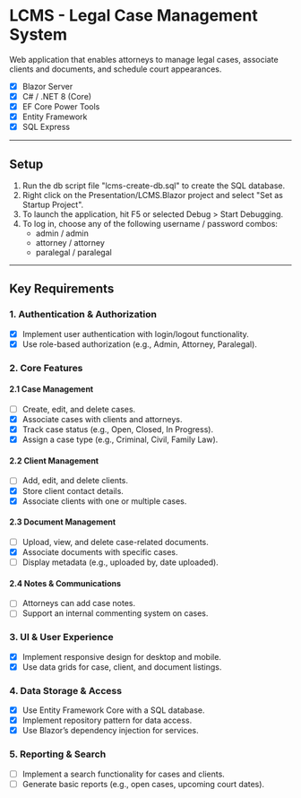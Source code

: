 # LCMS - Legal Case Management System

Web application that enables attorneys to manage legal cases, associate clients and documents, and schedule court appearances.
- [x] Blazor Server
- [x] C# / .NET 8 (Core)
- [x] EF Core Power Tools
- [x] Entity Framework
- [x] SQL Express

---

## Setup ##

1. Run the db script file "lcms-create-db.sql" to create the SQL database.
2. Right click on the Presentation/LCMS.Blazor project and select "Set as Startup Project".
3. To launch the application, hit F5 or selected Debug > Start Debugging.
4. To log in, choose any of the following username / password combos:
   - admin / admin
   - attorney / attorney
   - paralegal / paralegal

---

## Key Requirements ##

### 1. Authentication & Authorization ###
- [x] Implement user authentication with login/logout functionality.
- [x] Use role-based authorization (e.g., Admin, Attorney, Paralegal).

### 2. Core Features ###

#### 2.1 Case Management ####
- [ ] Create, edit, and delete cases.
- [x] Associate cases with clients and attorneys.
- [x] Track case status (e.g., Open, Closed, In Progress).
- [x] Assign a case type (e.g., Criminal, Civil, Family Law).

#### 2.2 Client Management ####
- [ ] Add, edit, and delete clients.
- [x] Store client contact details.
- [x] Associate clients with one or multiple cases.

#### 2.3 Document Management ####
- [ ] Upload, view, and delete case-related documents.
- [x] Associate documents with specific cases.
- [ ] Display metadata (e.g., uploaded by, date uploaded).

#### 2.4 Notes & Communications ####
- [ ] Attorneys can add case notes.
- [ ] Support an internal commenting system on cases.

### 3. UI & User Experience ###
- [x] Implement responsive design for desktop and mobile.
- [x] Use data grids for case, client, and document listings.

### 4. Data Storage & Access ###
- [x] Use Entity Framework Core with a SQL database.
- [x] Implement repository pattern for data access.
- [x] Use Blazor’s dependency injection for services.

### 5. Reporting & Search ###
- [ ] Implement a search functionality for cases and clients.
- [ ] Generate basic reports (e.g., open cases, upcoming court dates).
